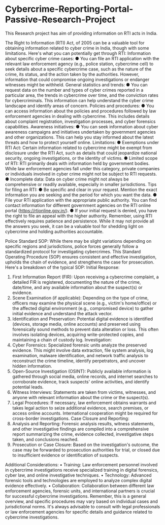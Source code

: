 # Cybercrime-Reporting-Portal-Passive-Research-Project
This Research project has aim of providing information on RTI acts in India.


The Right to Information (RTI) Act, of 2005 can be a valuable tool for obtaining information related to cyber crime in India, though with some limitations. Here's what you can potentially get through RTI:
Information about specific cyber crime cases:
●	You can file an RTI application with the relevant law enforcement agency (e.g., police station, cybercrime cell) to seek details about a specific cybercrime case, such as the nature of the crime, its status, and the action taken by the authorities. However, information that could compromise ongoing investigations or endanger witnesses might be withheld.
General statistics and trends:
●	You can request data on the number and types of cyber crimes reported in a particular area, the trends in cybercrime over time, and the conviction rates for cybercriminals. This information can help understand the cyber crime landscape and identify areas of concern.
Policies and procedures:
●	You can access information about the policies and procedures followed by law enforcement agencies in dealing with cybercrime. This includes details about complaint registration, investigation processes, and cyber forensics capabilities.
Awareness initiatives:
●	You can seek information about cyber awareness campaigns and initiatives undertaken by government agencies and other organizations. This can help you stay informed about the latest threats and how to protect yourself online.
Limitations:
●	Exemptions under RTI Act: Certain information related to cybercrime might be exempt from disclosure under the RTI Act, such as details that could jeopardize national security, ongoing investigations, or the identity of victims.
●	Limited scope of RTI: RTI primarily deals with information held by government bodies. While law enforcement agencies fall under this category, private companies or individuals involved in cyber crime might not be subject to RTI requests.
●	Incomplete data: Data on cyber crime might not always be comprehensive or readily available, especially in smaller jurisdictions.
Tips for filing an RTI:
●	Be specific and clear in your request. Mention the exact information you are seeking and the period for which you want the data.
●	File your RTI application with the appropriate public authority. You can find contact information for different government agencies on the RTI online portal (https://rtionline.gov.in/).
●	If your initial request is denied, you have the right to file an appeal with the higher authority.
Remember, using RTI effectively requires patience and persistence. While it may not provide all the answers you seek, it can be a valuable tool for shedding light on cybercrime and holding authorities accountable.




Police Standard SOP:
While there may be slight variations depending on specific regions and jurisdictions, police forces generally follow a standardized protocol for investigating cybercrimes. This Standard Operating Procedure (SOP) ensures consistent and effective investigation, upholds the chain of evidence, and strengthens the case for prosecution. Here's a breakdown of the typical SOP:
Initial Response:
1.	First Information Report (FIR): Upon receiving a cybercrime complaint, a detailed FIR is registered, documenting the nature of the crime, date/time, and any available information about the suspect(s) or evidence.
2.	Scene Examination (if applicable): Depending on the type of crime, officers may examine the physical scene (e.g., victim's home/office) or the affected digital environment (e.g., compromised device) to gather initial evidence and understand the attack vector.
3.	Identification and Preservation: Potential digital evidence is identified (devices, storage media, online accounts) and preserved using forensically sound methods to prevent data alteration or loss. This often involves isolating devices, acquiring write-protected copies, and maintaining a chain of custody log.
Investigation:
1.	Cyber Forensics: Specialized forensic units analyze the preserved evidence. This might involve data extraction, file system analysis, log examination, malware identification, and network traffic analysis to reconstruct the crime timeline, identify perpetrators, and uncover hidden information.
2.	Open-Source Investigation (OSINT): Publicly available information is gathered through social media, online records, and internet searches to corroborate evidence, track suspects' online activities, and identify potential leads.
3.	Witness Interviews: Statements are taken from victims, witnesses, and anyone with relevant information about the crime or the suspect(s).
4.	Legal Procedures: If necessary, law enforcement obtains warrants and takes legal action to seize additional evidence, search premises, or access online accounts. International cooperation might be required for cross-border investigations.
Case Closure and Reporting:
1.	Analysis and Reporting: Forensic analysis results, witness statements, and other investigative findings are compiled into a comprehensive report summarizing the crime, evidence collected, investigative steps taken, and conclusions reached.
2.	Prosecution or Case Closure: Based on the investigation's outcome, the case may be forwarded to prosecution authorities for trial, or closed due to insufficient evidence or identification of suspects.


Additional Considerations:
•	Training: Law enforcement personnel involved in cybercrime investigations receive specialized training in digital forensics, cyber law, and online investigative techniques.
•	Technology: Advanced forensic tools and technologies are employed to analyze complex digital evidence effectively.
•	Collaboration: Collaboration between different law enforcement agencies, forensic units, and international partners is crucial for successful cybercrime investigations.
Remember, this is a general overview, and specific procedures may vary based on individual cases and jurisdictional norms. It's always advisable to consult with legal professionals or law enforcement agencies for specific details and guidance related to cybercrime investigations.
